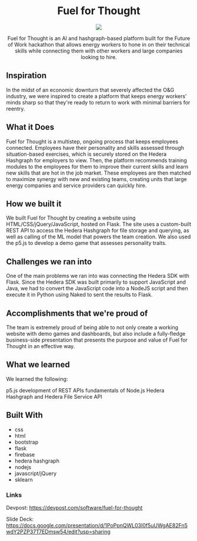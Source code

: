 <h1 align="center"><b>Fuel for Thought</b></h1>
<p align="center">
 <a href="https://docs.google.com/presentation/d/1PoPpnQWL03I0f5uUWgAE82Fn5wdY2PZP37T7EDmsw54/edit?usp=sharing">
  <img src="https://challengepost-s3-challengepost.netdna-ssl.com/photos/production/software_photos/001/089/844/datas/gallery.jpg">
 </a
</p>
  
<p align="center">Fuel for Thought is an AI and hashgraph-based platform built for the Future of Work hackathon that allows energy workers to hone in on their technical skills while connecting them with other workers and large companies looking to hire.</p>

## Inspiration 
In the midst of an economic downturn that severely affected the O&G industry, we were inspired to create a platform that keeps energy workers' minds sharp so that they're ready to return to work with minimal barriers for reentry.

## What it Does
Fuel for Thought is a multistep, ongoing process that keeps employees connected. Employees have their personality and skills assessed through situation-based exercises, which is securely stored on the Hedera Hashgraph for employers to view. Then, the platform recommends training modules to the employees for them to improve their current skills and learn new skills that are hot in the job market. These employees are then matched to maximize synergy with new and existing teams, creating units that large energy companies and service providers can quickly hire.

## How we built it
We built Fuel for Thought by creating a website using HTML/CSS/jQuery/JavaScript, hosted on Flask. The site uses a custom-built REST API to access the Hedera Hashgraph for file storage and querying, as well as calling of the ML model that powers the team creation. We also used the p5.js to develop a demo game that assesses personality traits.

## Challenges we ran into
One of the main problems we ran into was connecting the Hedera SDK with Flask. Since the Hedera SDK was built primarily to support JavaScript and Java, we had to convert the JavaScript code into a NodeJS script and then execute it in Python using Naked to sent the results to Flask.

## Accomplishments that we're proud of
The team is extremely proud of being able to not only create a working website with demo games and dashboards, but also include a fully-fledge business-side presentation that presents the purpose and value of Fuel for Thought in an effective way.

## What we learned
We learned the following:

p5.js
development of REST APIs
fundamentals of Node.js
Hedera Hashgraph and Hedera File Service API

## Built With
 - css
 - html
 - bootstrap
 - flask
 - firebase
 - hedera hashgraph
 - nodejs
 - javascript/jQuery
 - sklearn

### Links
Devpost: https://devpost.com/software/fuel-for-thought

Slide Deck: https://docs.google.com/presentation/d/1PoPpnQWL03I0f5uUWgAE82Fn5wdY2PZP37T7EDmsw54/edit?usp=sharing
